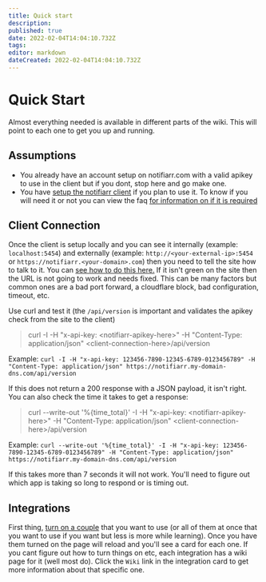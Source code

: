 ```yaml
---
title: Quick start
description: 
published: true
date: 2022-02-04T14:04:10.732Z
tags: 
editor: markdown
dateCreated: 2022-02-04T14:04:10.732Z
---
```


# Quick Start

Almost everything needed is available in different parts of the wiki. This will point to each one to get you up and running.

## Assumptions

- You already have an account setup on notifiarr.com with a valid apikey to use in the client but if you dont, stop here and go make one.
- You have [setup the notifiarr client](https://notifiarr.wiki/en/Client/Installation) if you plan to use it. To know if you will need it or not you can view the faq [for information on if it is required](https://notifiarr.wiki/en/FAQ#q-is-the-notifiarr-client-required)

## Client Connection

Once the client is setup locally and you can see it internally (example: `localhost:5454`) and externally (example: `http://<your-external-ip>:5454` or `https://notifiarr.<your-domain>.com`) then you need to tell the site how to talk to it. You can [see how to do this here.](https://notifiarr.wiki/en/Website/ClientConfiguration) If it isn't green on the site then the URL is not going to work and needs fixed. This can be many factors but common ones are a bad port forward, a cloudflare block, bad configuration, timeout, etc.

Use curl and test it (the `/api/version` is important and validates the apikey check from the site to the client)
> curl -I -H "x-api-key: \<notifiarr-apikey-here\>" -H "Content-Type: application/json" \<client-connection-here\>/api/version

Example: `curl -I -H "x-api-key: 123456-7890-12345-6789-0123456789" -H "Content-Type: application/json" https://notifiarr.my-domain-dns.com/api/version`

If this does not return a 200 response with a JSON payload, it isn't right. You can also check the time it takes to get a response:

> curl --write-out '%{time_total}' -I -H "x-api-key: \<notifiarr-apikey-here\>" -H "Content-Type: application/json" \<client-connection-here\>/api/version

Example: `curl --write-out '%{time_total}' -I -H "x-api-key: 123456-7890-12345-6789-0123456789" -H "Content-Type: application/json" https://notifiarr.my-domain-dns.com/api/version`

If this takes more than 7 seconds it will not work. You'll need to figure out which app is taking so long to respond or is timing out.

## Integrations

First thing, [turn on a couple](https://notifiarr.wiki/en/Website/IntegrationSetup) that you want to use (or all of them at once that you want to use if you want but less is more while learning). Once you have them turned on the page will reload and you'll see a card for each one. If you cant figure out how to turn things on etc, each integration has a wiki page for it (well most do). Click the `Wiki` link in the integration card to get more information about that specific one.

